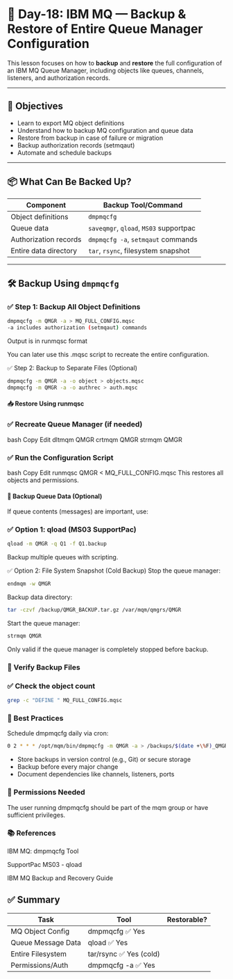 # 📘 Day-18: IBM MQ — Backup & Restore of Entire Queue Manager Configuration

This lesson focuses on how to **backup** and **restore** the full configuration of an IBM MQ Queue Manager, including objects like queues, channels, listeners, and authorization records.

---

## 🔹 Objectives

- Learn to export MQ object definitions
- Understand how to backup MQ configuration and queue data
- Restore from backup in case of failure or migration
- Backup authorization records (setmqaut)
- Automate and schedule backups

---

## 📦 What Can Be Backed Up?

| Component              | Backup Tool/Command                     |
|------------------------|------------------------------------------|
| Object definitions     | `dmpmqcfg`                              |
| Queue data             | `saveqmgr`, `qload`, `MS03` supportpac |
| Authorization records  | `dmpmqcfg -a`, `setmqaut` commands      |
| Entire data directory  | `tar`, `rsync`, filesystem snapshot     |

---

## 🛠️ Backup Using `dmpmqcfg`

### ✅ Step 1: Backup All Object Definitions

```bash
dmpmqcfg -m QMGR -a > MQ_FULL_CONFIG.mqsc
-a includes authorization (setmqaut) commands
```
Output is in runmqsc format

You can later use this .mqsc script to recreate the entire configuration.

✅ Step 2: Backup to Separate Files (Optional)
```bash
dmpmqcfg -m QMGR -a -o object > objects.mqsc
dmpmqcfg -m QMGR -a -o authrec > auth.mqsc
```
#### 📥 Restore Using runmqsc
### ✅ Recreate Queue Manager (if needed)
bash
Copy
Edit
dltmqm QMGR
crtmqm QMGR
strmqm QMGR
### ✅ Run the Configuration Script
bash
Copy
Edit
runmqsc QMGR < MQ_FULL_CONFIG.mqsc
This restores all objects and permissions.

#### 📂 Backup Queue Data (Optional)
If queue contents (messages) are important, use:

### ✅ Option 1: qload (MS03 SupportPac)
```bash
qload -m QMGR -q Q1 -f Q1.backup
```
Backup multiple queues with scripting.

✅ Option 2: File System Snapshot (Cold Backup)
Stop the queue manager:

```bash
endmqm -w QMGR
```
Backup data directory:

```bash
tar -czvf /backup/QMGR_BACKUP.tar.gz /var/mqm/qmgrs/QMGR
```
Start the queue manager:

```bash
strmqm QMGR
```
Only valid if the queue manager is completely stopped before backup.

### 🧪 Verify Backup Files
### ✅ Check the object count
```bash
grep -c "DEFINE " MQ_FULL_CONFIG.mqsc
```
### 🧠 Best Practices
Schedule dmpmqcfg daily via cron:

```bash
0 2 * * * /opt/mqm/bin/dmpmqcfg -m QMGR -a > /backups/$(date +\%F)_QMGR.mqsc
```
- Store backups in version control (e.g., Git) or secure storage
- Backup before every major change
- Document dependencies like channels, listeners, ports

### 🔐 Permissions Needed
The user running dmpmqcfg should be part of the mqm group or have sufficient privileges.

### 📚 References
IBM MQ: dmpmqcfg Tool

SupportPac MS03 - qload

IBM MQ Backup and Recovery Guide

## ✅ Summary
|Task	|Tool	|Restorable?|
|----|-------|----------|
|MQ Object Config	|dmpmqcfg	✅ Yes|
|Queue Message Data	|qload	✅ Yes|
|Entire Filesystem	|tar/rsync	✅ Yes (cold)|
|Permissions/Auth	|dmpmqcfg -a	✅ Yes|
